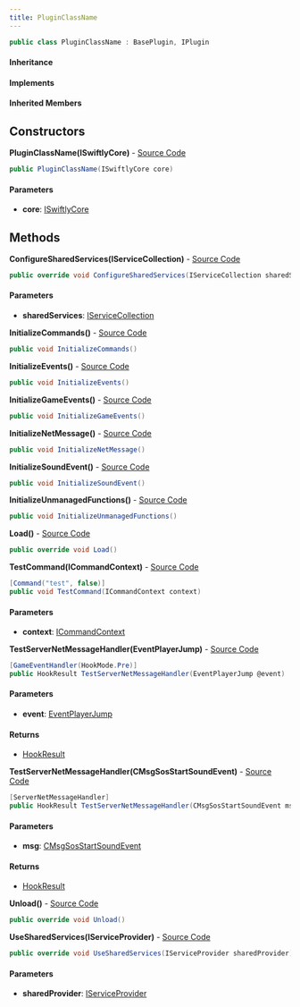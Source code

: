 ```yaml
---
title: PluginClassName
---
```


```csharp
public class PluginClassName : BasePlugin, IPlugin
```

#### Inheritance

#### Implements

#### Inherited Members

## Constructors

**PluginClassName(ISwiftlyCore)** - [Source Code](https://github.com/swiftly-solution/swiftlys2/blob/master/managed/SwiftlyS2.PluginTemplate/src/SwiftlyS2.Plugin.cs#L8)

```csharp
public PluginClassName(ISwiftlyCore core)
```

#### Parameters

- **core**: [ISwiftlyCore](/docs/api/shared/iswiftlycore)

## Methods

**ConfigureSharedServices(IServiceCollection)** - [Source Code](https://github.com/swiftly-solution/swiftlys2/blob/master/managed/SwiftlyS2.PluginTemplate/src/SwiftlyS2.Plugin.cs#L12)

```csharp
public override void ConfigureSharedServices(IServiceCollection sharedServices)
```

#### Parameters

- **sharedServices**: [IServiceCollection](https://learn.microsoft.com/dotnet/api/microsoft.extensions.dependencyinjection.iservicecollection)

**InitializeCommands()** - [Source Code](https://github.com/swiftly-solution/swiftlys2/blob/master/managed/SwiftlyS2.PluginTemplate/examples/Commands.example.cs#L10)

```csharp
public void InitializeCommands()
```

**InitializeEvents()** - [Source Code](https://github.com/swiftly-solution/swiftlys2/blob/master/managed/SwiftlyS2.PluginTemplate/examples/Events.example.cs#L10)

```csharp
public void InitializeEvents()
```

**InitializeGameEvents()** - [Source Code](https://github.com/swiftly-solution/swiftlys2/blob/master/managed/SwiftlyS2.PluginTemplate/examples/GameEvents.example.cs#L12)

```csharp
public void InitializeGameEvents()
```

**InitializeNetMessage()** - [Source Code](https://github.com/swiftly-solution/swiftlys2/blob/master/managed/SwiftlyS2.PluginTemplate/examples/NetMessage.example.cs#L11)

```csharp
public void InitializeNetMessage()
```

**InitializeSoundEvent()** - [Source Code](https://github.com/swiftly-solution/swiftlys2/blob/master/managed/SwiftlyS2.PluginTemplate/examples/SoundEvent.example.cs#L10)

```csharp
public void InitializeSoundEvent()
```

**InitializeUnmanagedFunctions()** - [Source Code](https://github.com/swiftly-solution/swiftlys2/blob/master/managed/SwiftlyS2.PluginTemplate/examples/HookAndCallNativeFunctions.example.cs#L15)

```csharp
public void InitializeUnmanagedFunctions()
```

**Load()** - [Source Code](https://github.com/swiftly-solution/swiftlys2/blob/master/managed/SwiftlyS2.PluginTemplate/src/SwiftlyS2.Plugin.cs#L18)

```csharp
public override void Load()
```

**TestCommand(ICommandContext)** - [Source Code](https://github.com/swiftly-solution/swiftlys2/blob/master/managed/SwiftlyS2.PluginTemplate/examples/Commands.example.cs#L18)

```csharp
[Command("test", false)]
public void TestCommand(ICommandContext context)
```

#### Parameters

- **context**: [ICommandContext](/docs/api/shared/commands/icommandcontext)

**TestServerNetMessageHandler(EventPlayerJump)** - [Source Code](https://github.com/swiftly-solution/swiftlys2/blob/master/managed/SwiftlyS2.PluginTemplate/examples/GameEvents.example.cs#L32)

```csharp
[GameEventHandler(HookMode.Pre)]
public HookResult TestServerNetMessageHandler(EventPlayerJump @event)
```

#### Parameters

- **event**: [EventPlayerJump](/docs/api/shared/gameeventdefinitions/eventplayerjump)

#### Returns

- [HookResult](/docs/api/shared/misc/hookresult)

**TestServerNetMessageHandler(CMsgSosStartSoundEvent)** - [Source Code](https://github.com/swiftly-solution/swiftlys2/blob/master/managed/SwiftlyS2.PluginTemplate/examples/NetMessage.example.cs#L43)

```csharp
[ServerNetMessageHandler]
public HookResult TestServerNetMessageHandler(CMsgSosStartSoundEvent msg)
```

#### Parameters

- **msg**: [CMsgSosStartSoundEvent](/docs/api/shared/protobufdefinitions/cmsgsosstartsoundevent)

#### Returns

- [HookResult](/docs/api/shared/misc/hookresult)

**Unload()** - [Source Code](https://github.com/swiftly-solution/swiftlys2/blob/master/managed/SwiftlyS2.PluginTemplate/src/SwiftlyS2.Plugin.cs#L22)

```csharp
public override void Unload()
```

**UseSharedServices(IServiceProvider)** - [Source Code](https://github.com/swiftly-solution/swiftlys2/blob/master/managed/SwiftlyS2.PluginTemplate/src/SwiftlyS2.Plugin.cs#L15)

```csharp
public override void UseSharedServices(IServiceProvider sharedProvider)
```

#### Parameters

- **sharedProvider**: [IServiceProvider](https://learn.microsoft.com/dotnet/api/system.iserviceprovider)


